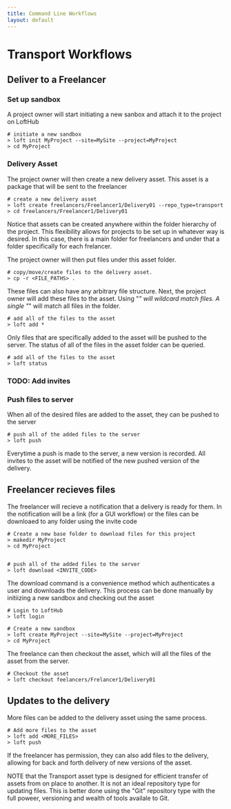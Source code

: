 ```yaml
---
title: Command Line Workflows
layout: default
---
```




# Transport Workflows


## Deliver to a Freelancer



### Set up sandbox


A project owner will start initiating a new sanbox and attach it to the project on LoftHub

~~~
# initiate a new sandbox
> loft init MyProject --site=MySite --project=MyProject
> cd MyProject
~~~

### Delivery Asset

The project owner will then create a new delivery asset.  This asset is a package that will be sent to the freelancer

~~~
# create a new delivery asset
> loft create freelancers/Freelancer1/Delivery01 --repo_type=transport
> cd freelancers/Freelancer1/Delivery01
~~~

Notice that assets can be created anywhere within the folder hierarchy of the project.  This flexibility allows for projects to be set up in whatever way is desired.  In this case, there is a main folder for freelancers and under that a folder specifically for each frelancer.


The project owner will then put files under this asset folder.

~~~
# copy/move/create files to the delivery asset.
> cp -r <FILE_PATHS> .
~~~

These files can also have any arbitrary file structure.  Next, the project owner will add these files to the asset.  Using "*" will wildcard match files.  A single "*" will match all files in the folder.

~~~
# add all of the files to the asset
> loft add *
~~~

Only files that are specifically added to the asset will be pushed to the server.  The status of all of the files in the asset folder can be queried.  

~~~
# add all of the files to the asset
> loft status
~~~


### TODO: Add invites


### Push files to server

When all of the desired files are added to the asset, they can be pushed to the server

~~~
# push all of the added files to the server
> loft push
~~~

Everytime a push is made to the server, a new version is recorded.  All invites to the asset will be notified of the new pushed version of the delivery.





## Freelancer recieves files

The freelancer will recieve a notification that a delivery is ready for them.  In the notification will be a link (for a GUI workflow) or the files can be downloaed to any folder using the invite code


~~~
# Create a new base folder to download files for this project
> makedir MyProject
> cd MyProject


# push all of the added files to the server
> loft download <INVITE_CODE>
~~~


The download command is a convenience method which authenticates a user and downloads the delivery.  This process can be done manually by initiizing a new sandbox and checking out the asset


~~~
# Login to LoftHub
> loft login

# Create a new sandbox
> loft create MyProject --site=MySite --project=MyProject
> cd MyProject
~~~

The freelance can then checkout the asset, which will all the files of the asset from the server.
~~~
# Checkout the asset
> loft checkout feelancers/Frelancer1/Delivery01
~~~


## Updates to the delivery

More files can be added to the delivery asset using the same process.
~~~
# Add more files to the asset
> loft add <MORE_FILES>
> loft push
~~~

If the freelancer has permission, they can also add files to the delivery, allowing for back and forth delivery of new versions of the asset.

NOTE that the Transport asset type is designed for efficient transfer of assets from on place to another.  It is not an ideal repository type for updating files.  This is better done using the "Git" repository type with the full poweer, versioning and wealth of tools availale to Git.






